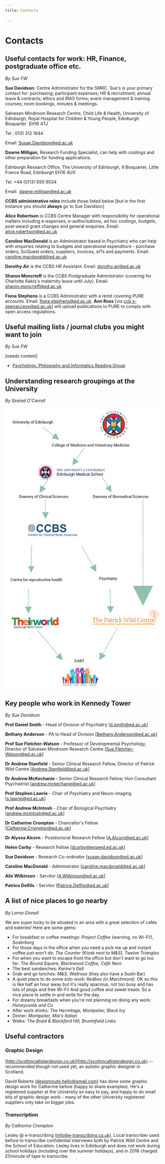 ```yaml
---
title: Contacts

---
```

# Contacts

## Useful contacts for work: HR, Finance, postgraduate office etc.

_By Sue FW_

**Sue Davidson**: Centre Administrator for the SMRC. Sue's is your
primary contact for: purchasing; participant expenses; HR & recruitment;
annual leave & contracts; ethics and IRAS forms; event management &
training courses; room bookings, minutes & meetings.

Salvesen Mindroom Research Centre, Child Life & Health, University of Edinburgh, Royal Hospital for Children & Young People, Edinburgh Bioquarter  EH16 4TJ

Tel : 0131 312 1644

Email: [Susan.Davidson@ed.ac.uk](mailto:Susan.Davidson@ed.ac.uk)

**Dawne Milligan,** Research Funding Specialist, can help with costings
and other preparation for funding applications.

Edinburgh Research Office, The University of Edinburgh, 9 Bioquarter,
Little France Road, Edinburgh EH16 4UX

Tel: +44 (0)131 650 9034

Email:  [dawne.milligan@ed.ac.uk](mailto:dawne.milligan@ed.ac.uk)

**CCBS administrative roles** include those listed below \[but in the first instance you should **always** go to Sue Davidson\]

**Alice Robertson** is CCBS Centre Manager with responsibility for operational matters including e-expenses, e-authorisations, ad hoc costings, budgets, post-award grant changes and general enquiries. Email: [alice.robertson@ed.ac.uk]() 

**Caroline MacDonald** is an Administrator based in Psychiatry who can help with enquiries relating to budgets and operational expenditure - purchase orders, SciQuest orders, suppliers, invoices, eITs and payments. Email: [caroline.macdonald@ed.ac.uk]()

**Dorothy Air** is the CCBS HR Assistant. Email: [dorothy.air@ed.ac.uk]()

**Sharon Moncrieff** is the CCBS Postgraduate Administrator (covering for Charlotte Iliakis's maternity leave until July). Email: [sharon.moncrieff@ed.ac.uk]()

**Fiona Stephens** is a CCBS Administrator with a remit covering PURE accounts. Email: [fiona.stephens@ed.ac.uk]().  **Ann Ross** \[via [ccb s-openaccess@ed.ac.uk](mailto:ccbs-openaccess@ed.ac.uk)\] will upload publications to PURE to comply with open access regulations.

## Useful mailing lists / journal clubs you might want to join

_By Sue FW_

\[needs content\]

* [Psychology, Philosophy and Informatics Reading Group](http://lists.inf.ed.ac.uk/mailman/listinfo/ppig-list)

## Understanding research groupings at the University

_By Sinéad O'Carroll_

![research groupings flow chart](uploads/research-groupings.png)

## Key people who work in Kennedy Tower

_By Sue Davidson_

**Prof Daniel Smith** - Head of Division of Psychiatry \[[d.smith@ed.ac.uk]()\]

**Bethany Anderson** - PA to Head of Division \[[Bethany.Anderson@ed.ac.uk]()\]

**Prof Sue Fletcher-Watson** - Professor of Developmental Psychology, Director of Salvesen Mindroom Research Centre \[[Sue.Fletcher-Watson@ed.ac.uk]()\]

**Dr Andrew Stanfield** - Senior Clinical Research Fellow, Director of Patrick Wild Centre \[[Andrew.Stanfield@ed.ac.uk]()\]

**Dr Andrew McKechanie -** Senior Clinical Research Fellow, Hon Consultant Psychiatrist \[[andrew.mckechanie@ed.ac.uk]()\]

**Prof Stephen Lawrie** - Chair of Psychiatry and Neuro-imaging \[[s.lawrie@ed.ac.uk]()\]

**Prof Andrew McIntosh** - Chair of Biological Psychiatry \[[andrew.mcintosh@ed.ac.uk]()\]

**Dr Catherine Crompton** - Chancellor's Fellow \[[Catherine.Crompton@ed.ac.uk]()\]

**Dr Alyssa Alcorn** - Postdoctoral Research Fellow \[[A.Alcorn@ed.ac.uk]()\]

**Helen Corby** - Research Fellow \[[dcorby@exseed.ed.ac.uk]()\]

**Sue Davidson** - Research Co-ordinator \[[susan.davidson@ed.ac.uk]()\]

**Caroline MacDonald** - Administrator \[[caroline.macdonald@ed.ac.uk]()\]

**Alix Wilkinson** - Servitor \[[A.Wilkinson@ed.ac.uk]()\]

**Patrice Delfils** - Servitor \[[Patrice.Delfils@ed.ac.uk]()\]

## A list of nice places to go nearby

_By Lorna Ginnell_

We are super lucky to be situated in an area with a great selection of
cafés and eateries! Here are some gems:

* For breakfast or coffee meetings: _Project Coffee_ (warning, no Wi-Fi!), _Soderberg_
* For those days in the office when you need a pick me up and instant coffee just won't do: _The Counter (Kiosk next to M&S), Twelve Triangles_
* For when you want to escape from the office but don't want to go too
  far: _The Round Square, Blackwood Coffee, Café Nero_
* The best sandwiches: _Karine's Deli_
* Grab and go lunches: _M&S, Waitrose_ (they also have a Sushi Bar)
* A quiet place to do some solo work: _Redbox (in Marchmont)._ OK so
  this is like half an hour away but it's really spacious, not too
  busy and has lots of plugs and free Wi-Fi! And good coffee and sweet
  treats. So a nice place to settle in and write for the day.
* For dreamy breakfasts when you're not planning on doing any work: _Honeycomb and Co_
* After work drinks: _The Hermitage, Montpelier, Black Ivy_
* Dinner: _Montpelier, Mia's Italian_
* Walks: _The Braid & Blackford Hill, Bruntsfield Links_

## Useful contractors

### Graphic Design

[http://scottmcallisterdesign.co.uk](http://scottmcallisterdesign.co.uk) -- recommended though not used yet,
an autistic graphic designer in Scotland.

David Roberts (designroute.hello@gmail.com) has done some graphic design work for Catherine before (happy to share examples). He's a registered supplier at the University so easy to pay, and happy to do small bits of graphic design work - many of the other University registered suppliers only take on bigger jobs.

### Transcription

_By Catherine Crompton_

Lesley @ e-transcribing ([info@e-transcribing.co.uk](mailto:info@e-transcribing.co.uk)). Local transcriber
used before to transcribe confidential interviews both by Patrick Wild
Centre and the School of Education. Lesley lives in Edinburgh and does
not work during school holidays (including over the summer holidays),
and in 2018 charged £1/minute of tape to transcribe.